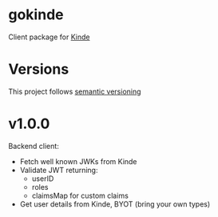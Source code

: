 # gokinde
Client package for [Kinde](https://kinde.com/)

# Versions
This project follows [semantic versioning](https://semver.org/)

# v1.0.0
Backend client:
 - Fetch well known JWKs from Kinde 
 - Validate JWT returning: 
   - userID
   - roles
   - claimsMap for custom claims
 - Get user details from Kinde, BYOT (bring your own types)

